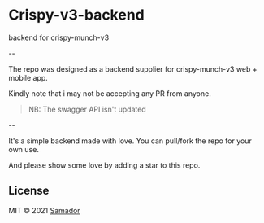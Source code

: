 # Crispy-v3-backend

backend for crispy-munch-v3

--

The repo was designed as a backend supplier for crispy-munch-v3 web + mobile app.

Kindly note that i may not be accepting any PR from anyone.

> NB: The swagger API isn't updated

--

It's a simple backend made with love. You can pull/fork the repo for your own use.

And please show some love by adding a star to this repo.

## License

MIT © 2021 [Samador](https://github/sadewole)
